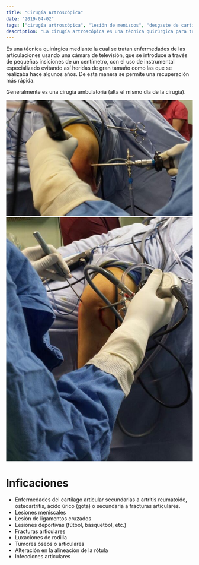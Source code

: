 ```yaml
---
title: "Cirugía Artroscópica"
date: "2019-04-02"
tags: ["cirugía artroscópica", "lesión de meniscos", "desgaste de cartílago", "lesión de ligamentos", "infecciones de rodilla"]
description: "La cirugía artroscópica es una técnica quirúrgica para tratar enfermedades de la rodilla usando equipo especial que evita grandes heridas"
---
```


Es una técnica quirúrgica mediante la cual se tratan enfermedades de las articulaciones usando una cámara de televisión, que se introduce a través de pequeñas insiciones de un centímetro, con el uso de instrumental especializado evitando así heridas de gran tamaño como las que se realizaba hace algunos años. De esta manera se permite una recuperación más rápida.

Generalmente es una cirugía ambulatoria (alta el mismo día de la cirugía).

![](../images/posts/post-ca-1.jpeg)
![](../images/posts/post-ca-2.jpeg)

# Inficaciones
- Enfermedades del cartílago articular secundarias a artritis reumatoide, osteoartritis, ácido úrico (gota) o secundaria a fracturas articulares.
- Lesiones meniscales
- Lesión de ligamentos cruzados
- Lesiones deportivas (fútbol, basquetbol, etc.)
- Fracturas articulares
- Luxaciones de rodilla
- Tumores óseos o articulares
- Alteración en la alineación de la rótula
- Infecciones articulares
